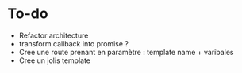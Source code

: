# To-do

- Refactor architecture
- transform callback into promise ?
- Cree une route prenant en paramètre : template name + varibales
- Cree un jolis template
